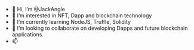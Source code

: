 - 👋 Hi, I’m @JackAngle
- 👀 I’m interested in NFT, Dapp and blockchain technology
- 🌱 I’m currently learning NodeJS, Truffle, Solidity
- 💞️ I’m looking to collaborate on developing Dapps and future blockchain applications.
- 📫 

<!---
JackAngle/JackAngle is a ✨ special ✨ repository because its `README.md` (this file) appears on your GitHub profile.
You can click the Preview link to take a look at your changes.
--->
